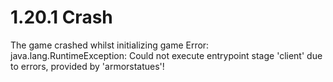 # 1.20.1 Crash
The game crashed whilst initializing game Error: java.lang.RuntimeException: Could not execute entrypoint stage 'client' due to errors, provided by 'armorstatues'!
